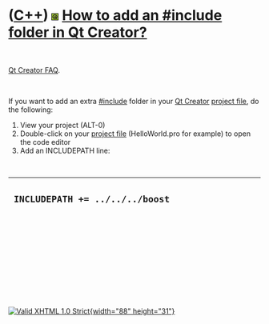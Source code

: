 



 

 

 

 

 

([C++](Cpp.htm)) ![Qt](PicQt.png) [How to add an \#include folder in Qt Creator?](CppQtAddInclude.htm)
======================================================================================================

 

[Qt Creator FAQ](CppQtFaq.htm).

 

If you want to add an extra [\#include](CppInclude.htm) folder in your
[Qt Creator](CppQtCreator.htm) [project file](CppQtProjectFile.htm), do
the following:

1.  View your project (ALT-0)
2.  Double-click on your [project file](CppQtProjectFile.htm)
    (HelloWorld.pro for example) to open the code editor
3.  Add an INCLUDEPATH line:

 

  ------------------------------------
  `  INCLUDEPATH += ../../../boost `
  ------------------------------------

 

 

 

 

 





 

[![Valid XHTML 1.0 Strict](valid-xhtml10.png){width="88"
height="31"}](http://validator.w3.org/check?uri=referer)
